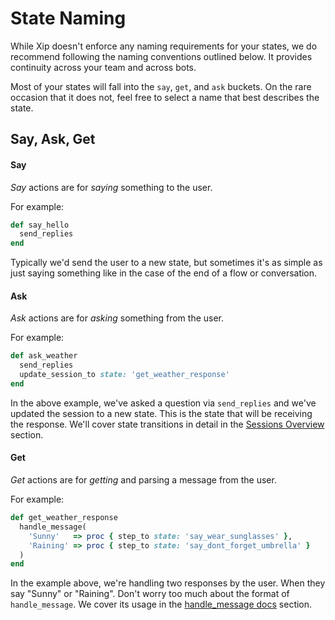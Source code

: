# State Naming

While Xip doesn't enforce any naming requirements for your states, we do recommend following the naming conventions outlined below. It provides continuity across your team and across bots.

Most of your states will fall into the `say`, `get`, and `ask` buckets. On the rare occasion that it does not, feel free to select a name that best describes the state.

## Say, Ask, Get

#### Say

_Say_ actions are for _saying_ something to the user.

For example:

```ruby
def say_hello
  send_replies
end
```

Typically we'd send the user to a new state, but sometimes it's as simple as just saying something like in the case of the end of a flow or conversation.

#### Ask

_Ask_  actions are for _asking_ something from the user.

For example:

```ruby
def ask_weather
  send_replies
  update_session_to state: 'get_weather_response'
end
```

In the above example, we've asked a question via `send_replies` and we've updated the session to a new state. This is the state that will be receiving the response. We'll cover state transitions in detail in the [Sessions Overview](../controllers/sessions/intro.md) section.

#### Get

_Get_  actions are for _getting_ and parsing a message from the user.

For example:

```ruby
def get_weather_response
  handle_message(
    'Sunny'   => proc { step_to state: 'say_wear_sunglasses' },
    'Raining' => proc { step_to state: 'say_dont_forget_umbrella' }
  )
end
```

In the example above, we're handling two responses by the user. When they say "Sunny" or "Raining". Don't worry too much about the format of `handle_message`. We cover its usage in the [handle\_message docs](../controllers/handle_message/) section.

